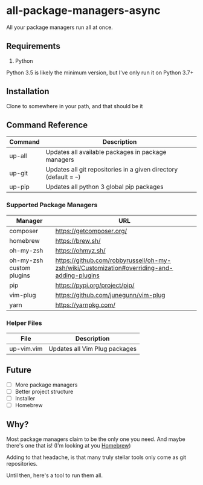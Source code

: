 # all-package-managers-async
All your package managers run all at once.

## Requirements
1. Python

Python 3.5 is likely the minimum version, but I've only run it on Python
3.7+

## Installation
Clone to somewhere in your path, and that should be it

## Command Reference
| Command | Description |
|---|---|
| up-all | Updates all available packages in package managers |
| up-git | Updates all git repositories in a given directory (default = `~`) |
| up-pip | Updates all python 3 global pip packages |

### Supported Package Managers
| Manager | URL |
|---|---|
| composer | https://getcomposer.org/ |
| homebrew | https://brew.sh/ |
| oh-my-zsh | https://ohmyz.sh/ |
| oh-my-zsh custom plugins | https://github.com/robbyrussell/oh-my-zsh/wiki/Customization#overriding-and-adding-plugins |
| pip | https://pypi.org/project/pip/ |
| vim-plug | https://github.com/junegunn/vim-plug |
| yarn | https://yarnpkg.com/ |

### Helper Files
| File | Description |
|---|---|
| up-vim.vim | Updates all Vim Plug packages |


## Future
- [ ] More package managers
- [ ] Better project structure
- [ ] Installer
- [ ] Homebrew

## Why?
Most package managers claim to be the only one you need. And maybe
there's one that is! (I'm looking at you [Homebrew][1])

Adding to that headache, is that many truly stellar tools only come as
git repositories.

Until then, here's a tool to run them all.

[1]:https://brew.sh 
